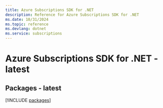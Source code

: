 ```yaml
---
title: Azure Subscriptions SDK for .NET
description: Reference for Azure Subscriptions SDK for .NET
ms.date: 10/31/2024
ms.topic: reference
ms.devlang: dotnet
ms.service: subscriptions
---
```

# Azure Subscriptions SDK for .NET - latest
## Packages - latest
[!INCLUDE [packages](subscriptions-index.md)]